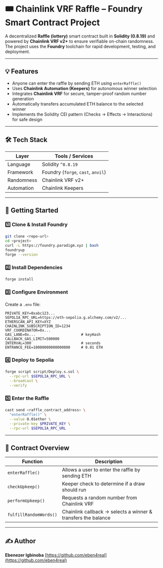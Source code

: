 

# 🎟️ Chainlink VRF Raffle – Foundry Smart Contract Project

A decentralized **Raffle (lottery)** smart contract built in **Solidity (0.8.19)** and powered by **Chainlink VRF v2+** to ensure verifiable on-chain randomness.  
The project uses the **Foundry** toolchain for rapid development, testing, and deployment.

---

## 💡 Features

- Anyone can enter the raffle by sending ETH using `enterRaffle()`
- Uses **Chainlink Automation (Keepers)** for autonomous winner selection
- Integrates **Chainlink VRF** for secure, tamper-proof random number generation
- Automatically transfers accumulated ETH balance to the selected winner
- Implements the Solidity CEI pattern (Checks → Effects → Interactions) for safe design

---

## 🛠️ Tech Stack

| Layer      | Tools / Services                          |
|-----------|--------------------------------------------|
| Language   | Solidity `^0.8.19`                         |
| Framework  | Foundry (`forge`, `cast`, `anvil`)         |
| Randomness | Chainlink VRF v2+                          |
| Automation | Chainlink Keepers                          |

---

## 🚀 Getting Started

### 1️⃣ Clone & Install Foundry

```bash
git clone <repo-url>
cd <project>
curl -L https://foundry.paradigm.xyz | bash
foundryup
forge --version
````

### 2️⃣ Install Dependencies

```bash
forge install
```

### 3️⃣ Configure Environment

Create a `.env` file:

```dotenv
PRIVATE_KEY=0xabc123...
SEPOLIA_RPC_URL=https://eth-sepolia.g.alchemy.com/v2/...
ETHERSCAN_API_KEY=XYZ
CHAINLINK_SUBSCRIPTION_ID=1234
VRF_COORDINATOR=0x...
GAS_LANE=0x...                     # keyHash
CALLBACK_GAS_LIMIT=500000
INTERVAL=300                       # seconds
ENTRANCE_FEE=10000000000000000     # 0.01 ETH
```

### 4️⃣ Deploy to Sepolia

```bash
forge script script/Deploy.s.sol \
  --rpc-url $SEPOLIA_RPC_URL \
  --broadcast \
  --verify
```

### 5️⃣ Enter the Raffle

```bash
cast send <raffle_contract_address> \
  "enterRaffle()" \
  --value 0.01ether \
  --private-key $PRIVATE_KEY \
  --rpc-url $SEPOLIA_RPC_URL
```

---

## 📄 Contract Overview

| Function               | Description                                                   |
| ---------------------- | ------------------------------------------------------------- |
| `enterRaffle()`        | Allows a user to enter the raffle by sending ETH              |
| `checkUpkeep()`        | Keeper check to determine if a draw should run                |
| `performUpkeep()`      | Requests a random number from Chainlink VRF                   |
| `fulfillRandomWords()` | Chainlink callback → selects a winner & transfers the balance |

---

## ✍️ Author

**Ebenezer Igbinoba**
[https://github.com/eben4real](https://github.com/eben4real)
